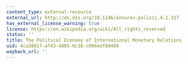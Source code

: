 ```yaml
---
content_type: external-resource
external_url: http://dx.doi.org/10.1146/annurev.polisci.4.1.317
has_external_license_warning: true
license: https://en.wikipedia.org/wiki/All_rights_reserved
status: ''
title: The Political Economy of International Monetary Relations
uid: 4ca30d1f-af43-4005-8c10-c094eef89409
wayback_url: ''
---
```

